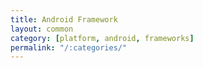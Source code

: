 ```yaml
---
title: Android Framework
layout: common
category: [platform, android, frameworks]
permalink: "/:categories/"
---
```


